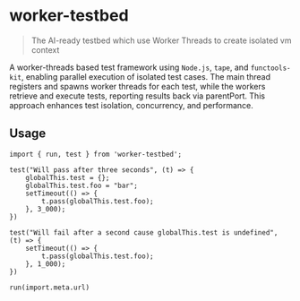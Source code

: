 # worker-testbed

> The AI-ready testbed which use Worker Threads to create isolated vm context

A worker-threads based test framework using `Node.js`, `tape`, and `functools-kit`, enabling parallel execution of isolated test cases. The main thread registers and spawns worker threads for each test, while the workers retrieve and execute tests, reporting results back via parentPort. This approach enhances test isolation, concurrency, and performance.

## Usage

```tsx
import { run, test } from 'worker-testbed';

test("Will pass after three seconds", (t) => {
    globalThis.test = {};
    globalThis.test.foo = "bar";
    setTimeout(() => {
        t.pass(globalThis.test.foo);
    }, 3_000);
})

test("Will fail after a second cause globalThis.test is undefined", (t) => {
    setTimeout(() => {
        t.pass(globalThis.test.foo);
    }, 1_000);
})

run(import.meta.url)

```
